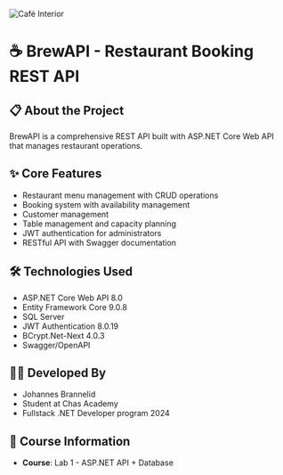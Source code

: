 
![Café Interior](https://images.unsplash.com/photo-1554118811-1e0d58224f24?w=800&auto=format&fit=crop&q=80)

# ☕ BrewAPI - Restaurant Booking REST API

## 📋 About the Project
BrewAPI is a comprehensive REST API built with ASP.NET Core Web API that manages restaurant operations.

## ✨ Core Features
- Restaurant menu management with CRUD operations
- Booking system with availability management
- Customer management
- Table management and capacity planning
- JWT authentication for administrators
- RESTful API with Swagger documentation

## 🛠️ Technologies Used
- ASP.NET Core Web API 8.0
- Entity Framework Core 9.0.8
- SQL Server
- JWT Authentication 8.0.19
- BCrypt.Net-Next 4.0.3
- Swagger/OpenAPI

## 👨‍💻 Developed By
- Johannes Brannelid
- Student at Chas Academy
- Fullstack .NET Developer program 2024

## 📅 Course Information
- **Course**: Lab 1 - ASP.NET API + Database